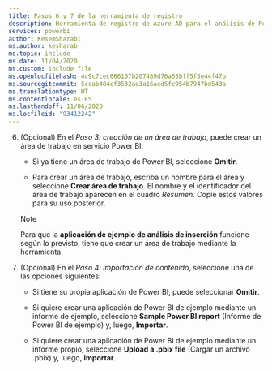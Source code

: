 ```yaml
---
title: Pasos 6 y 7 de la herramienta de registro
description: Herramienta de registro de Azure AD para el análisis de Power BI Embedded, pasos 6 y 7
services: powerbi
author: KesemSharabi
ms.author: kesharab
ms.topic: include
ms.date: 11/04/2020
ms.custom: include file
ms.openlocfilehash: 4c9c7cec666107b207489d76a55bff5f5e44f47b
ms.sourcegitcommit: 5ccab484cf3532ae3a16acd5fc954b7947bd543a
ms.translationtype: HT
ms.contentlocale: es-ES
ms.lasthandoff: 11/06/2020
ms.locfileid: "93412242"
---
```

6. (Opcional) En el *Paso 3: creación de un área de trabajo*, puede crear un área de trabajo en servicio Power BI.

    * Si ya tiene un área de trabajo de Power BI, seleccione **Omitir**.

    * Para crear un área de trabajo, escriba un nombre para el área y seleccione **Crear área de trabajo**. El nombre y el identificador del área de trabajo aparecen en el cuadro *Resumen*. Copie estos valores para su uso posterior.

    >[!NOTE]
    >Para que la **aplicación de ejemplo de análisis de inserción** funcione según lo previsto, tiene que crear un área de trabajo mediante la herramienta.

7. (Opcional) En el *Paso 4: importación de contenido*, seleccione una de las opciones siguientes:

    * Si tiene su propia aplicación de Power BI, puede seleccionar **Omitir**.

    * Si quiere crear una aplicación de Power BI de ejemplo mediante un informe de ejemplo, seleccione **Sample Power BI report** (Informe de Power BI de ejemplo) y, luego, **Importar**.

    * Si quiere crear una aplicación de Power BI de ejemplo mediante un informe propio, seleccione **Upload a .pbix file** (Cargar un archivo .pbix) y, luego, **Importar**.